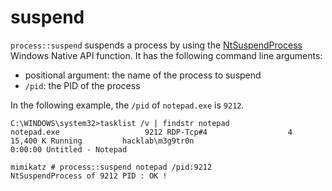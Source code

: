 # suspend

`process::suspend` suspends a process by using the [NtSuspendProcess](https://ntopcode.wordpress.com/tag/ntsuspendprocess/) Windows Native API function. It has the following command line arguments:

* positional argument: the name of the process to suspend
* `/pid`: the PID of the process

In the following example, the `/pid` of `notepad.exe` is `9212`_._

```
C:\WINDOWS\system32>tasklist /v | findstr notepad
notepad.exe                   9212 RDP-Tcp#4                  4     15,400 K Running         hacklab\m3g9tr0n                                        0:00:00 Untitled - Notepad
```

```
mimikatz # process::suspend notepad /pid:9212
NtSuspendProcess of 9212 PID : OK !
```

